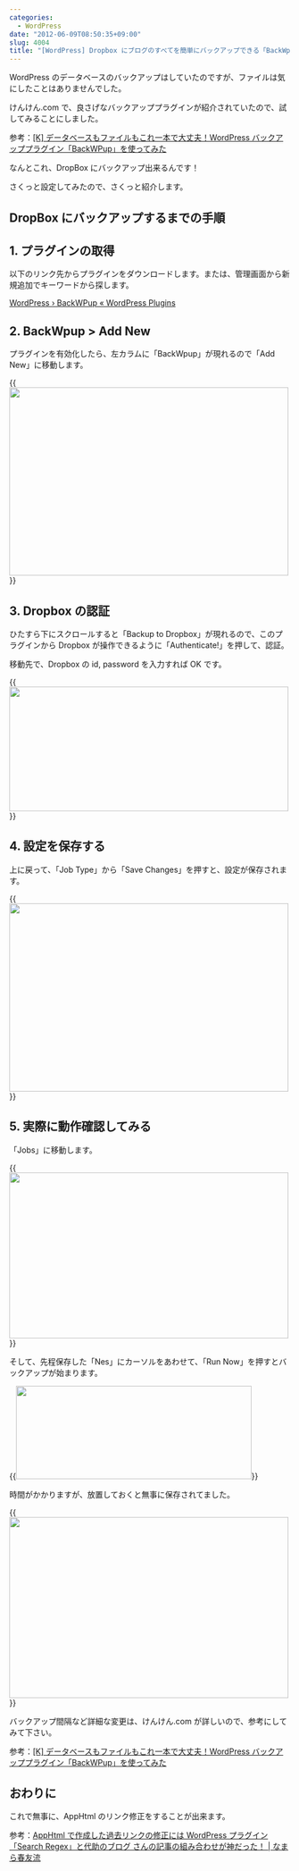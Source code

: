 ```yaml
---
categories:
  - WordPress
date: "2012-06-09T08:50:35+09:00"
slug: 4004
title: "[WordPress] Dropbox にブログのすべてを簡単にバックアップできる「BackWpup」"
---
```


WordPress のデータベースのバックアップはしていたのですが、ファイルは気にしたことはありませんでした。

けんけん.com で、良さげなバックアッププラグインが紹介されていたので、試してみることにしました。

参考：[[K] データベースもファイルもこれ一本で大丈夫！WordPress バックアッププラグイン「BackWPup」を使ってみた](http://knk-n.com/2012/06/08/backwpup_wordpress_backup-plugin/)

なんとこれ、DropBox にバックアップ出来るんです！

さくっと設定してみたので、さくっと紹介します。

## DropBox にバックアップするまでの手順

## 1. プラグインの取得

以下のリンク先からプラグインをダウンロードします。または、管理画面から新規追加でキーワードから探します。

[WordPress › BackWPup « WordPress Plugins](http://wordpress.org/extend/plugins/backwpup/)

## 2. BackWpup > Add New

プラグインを有効化したら、左カラムに「BackWpup」が現れるので「Add New」に移動します。

{{<img alt="" src="/images/2012/06/4004_1.png" width="500" height="337">}}

## 3. Dropbox の認証

ひたすら下にスクロールすると「Backup to Dropbox」が現れるので、このプラグインから Dropbox が操作できるように「Authenticate!」を押して、認証。

移動先で、Dropbox の id, password を入力すれば OK です。

{{<img alt="" src="/images/2012/06/4004_2.png" width="500" height="223">}}

## 4. 設定を保存する

上に戻って、「Job Type」から「Save Changes」を押すと、設定が保存されます。

{{<img alt="" src="/images/2012/06/4004_3.png" width="500" height="337">}}

## 5. 実際に動作確認してみる

「Jobs」に移動します。

{{<img alt="" src="/images/2012/06/4004_4.png" width="500" height="297">}}

そして、先程保存した「Nes」にカーソルをあわせて、「Run Now」を押すとバックアップが始まります。

{{<img alt="" src="/images/2012/06/4004_5.png" width="422" height="167">}}

時間がかかりますが、放置しておくと無事に保存されてました。

{{<img alt="" src="/images/2012/06/4004_6.png" width="500" height="324">}}

バックアップ間隔など詳細な変更は、けんけん.com が詳しいので、参考にしてみて下さい。

参考：[[K] データベースもファイルもこれ一本で大丈夫！WordPress バックアッププラグイン「BackWPup」を使ってみた](http://knk-n.com/2012/06/08/backwpup_wordpress_backup-plugin/)

## おわりに

これで無事に、AppHtml のリンク修正をすることが出来ます。

参考：[AppHtml で作成した過去リンクの修正には WordPress プラグイン「Search Regex」と代助のブログ さんの記事の組み合わせが神だった！ | なまら春友流](http://harutomo-ryu.com/archives/2012-06-08/141426.html)
